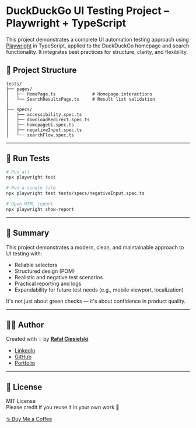 # DuckDuckGo UI Testing Project – Playwright + TypeScript

This project demonstrates a complete UI automation testing approach using [Playwright](https://playwright.dev/) in TypeScript, applied to the DuckDuckGo homepage and search functionality. It integrates best practices for structure, clarity, and flexibility.

## 📁 Project Structure

```
tests/
├── pages/
│   ├── HomePage.ts              # Homepage interactions
│   └── SearchResultsPage.ts     # Result list validation
│
├── specs/
│   ├── accessibility.spec.ts
│   ├── downloadRedirect.spec.ts
│   ├── homepageUi.spec.ts
│   ├── negativeInput.spec.ts
│   └── searchFlow.spec.ts
```

---

## 🚀 Run Tests

```bash
# Run all
npx playwright test

# Run a single file
npx playwright test tests/specs/negativeInput.spec.ts

# Open HTML report
npx playwright show-report
```

---

## 📌 Summary

This project demonstrates a modern, clean, and maintainable approach to UI testing with:

- Reliable selectors
- Structured design (POM)
- Realistic and negative test scenarios
- Practical reporting and logs
- Expandability for future test needs (e.g., mobile viewport, localization)

It's not just about green checks — it's about confidence in product quality.

---

## 🧑‍💻 Author

Created with 💡 by [**Rafał Ciesielski**](https://github.com/rciesielski3)

- [LinkedIn](https://www.linkedin.com/in/rafa%C5%82-ciesielski-820309100/)
- [GitHub](https://github.com/rciesielski3)
- [Portfolio](https://rciesielski3.github.io/portfolio/)

---

## 📄 License

MIT License  
Please credit if you reuse it in your own work 🙌

[☕ Buy Me a Coffee](https://buycoffee.to/adateo)
